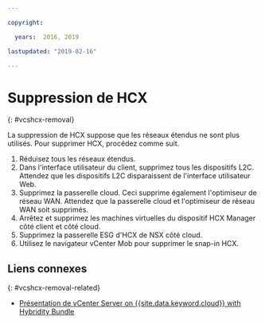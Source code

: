 ```yaml
---

copyright:

  years:  2016, 2019

lastupdated: "2019-02-16"

---
```


# Suppression de HCX
{: #vcshcx-removal}

La suppression de HCX suppose que les réseaux étendus ne sont plus utilisés. Pour supprimer HCX, procédez comme suit.

1. Réduisez tous les réseaux étendus.
2. Dans l'interface utilisateur du client, supprimez tous les dispositifs L2C. Attendez que les dispositifs L2C disparaissent de l'interface utilisateur Web.
3. Supprimez la passerelle cloud. Ceci supprime également l'optimiseur de réseau WAN. Attendez que la passerelle cloud et l'optimiseur de réseau WAN soit supprimés.
4. Arrêtez et supprimez les machines virtuelles du dispositif HCX Manager côté client et côté cloud.
5. Supprimez la passerelle ESG d'HCX de NSX côté cloud.
6. Utilisez le navigateur vCenter Mob pour supprimer le snap-in HCX.

## Liens connexes
{: #vcshcx-removal-related}

* [Présentation de vCenter Server on {{site.data.keyword.cloud}} with Hybridity Bundle](/docs/services/vmwaresolutions/archiref/vcs/vcs-hybridity-intro.html)   
